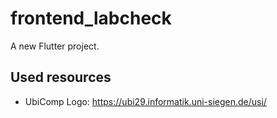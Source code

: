 # frontend_labcheck

A new Flutter project.

## Used resources

- UbiComp Logo: https://ubi29.informatik.uni-siegen.de/usi/
